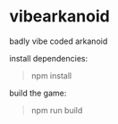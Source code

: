 # vibearkanoid
badly vibe coded arkanoid

install dependencies:
>npm install

build the game:
>npm run build
